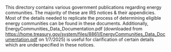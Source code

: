 This directory contains various government publications regarding energy communities. The
majority of these are IRS notices & their appendicies. Most of the details needed to
replicate the process of determining eligible energy communities can be found in these documents.
Additionally, EnergyCommunities_Data_Documentation.pdf (downloaded from
https://home.treasury.gov/system/files/8861/EnergyCommunities_Data_Documentation.pdf
on 1/7/2025) is useful for clarification of certain details which are underspecified in these
notices.